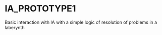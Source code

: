 # IA_PROTOTYPE1
Basic interaction with IA with a simple logic of resolution of problems in a laberynth
